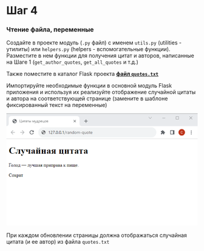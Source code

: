 # Шаг 4

### Чтение файла, переменные

Создайте в проекте модуль (`.py` файл) с именем `utils.py` (utilities - утилиты) или `helpers.py` (helpers - вспомогательные функции). Разместите в нем функции для получения цитат и авторов, написанные на Шаге 1 (`get_author_quotes`, `get_all_quotes` и т.д.)

Также поместите в каталог Flask проекта [**файл `quotes.txt`**](quotes.txt)

Импортируйте необходимые функции в основной модуль Flask приложения и используя их реализуйте отображение случайной цитаты и автора на соответствующей странице (замените в шаблоне фиксированный текст на переменные)

<kbd>
    <img src="images/04.png">
</kbd>

При каждом обновлении страницы должна отображаться случайная цитата (и ее автор) из файла `quotes.txt`